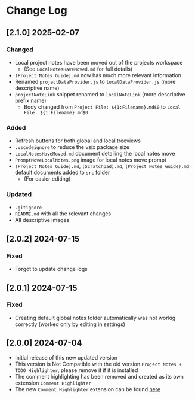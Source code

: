 # Change Log

<!-- ## [v-inc] ${YEAR4}-${MONTHNUMBER}-${DATE} -->

## [2.1.0] 2025-02-07
### Changed
- Local project notes have been moved out of the projects workspace
  - (See `LocalNotesHaveMoved.md` for full details)
- `(Project Notes Guide).md` now has much more relevant information
- Renamed `projectDataProvider.js` to `localDataProvider.js` (more descriptive name)
- `projectNoteLink` snippet renamed to `localNoteLink` (more descriptive prefix name)
  - Body changed from `Project File: ${1:Filename}.md$0` to `Local File: ${1:Filename}.md$0`

### Added
- Refresh buttons for both global and local treeviews
- `.vscodeignore` to reduce the vsix package size
- `LocalNotesHaveMoved.md` document detailing the local notes move
- `PromptMoveLocalNotes.png` image for local notes move prompt
- `(Project Notes Guide).md`, `(Scratchpad).md`, `(Project Notes Guide).md` default documents added to `src` folder
  - (For easier editing)

### Updated
- `.gitignore`
- `README.md` with all the relevant changes
- All descriptive images

## [2.0.2] 2024-07-15
### Fixed
- Forgot to update change logs

## [2.0.1] 2024-07-15
### Fixed
- Creating default global notes folder automatically was not workig correctly (worked only by editing in settings)

## [2.0.0] 2024-07-04
- Initial release of this new updated version
- This version is Not Compatible with the old version `Project Notes + TODO Highlighter`, please remove it if it is installed
- The comment highlighting has been removed and created as its own extension `Comment Highlighter`
- The new `Comment Highlighter` extension can be found [here](https://marketplace.visualstudio.com/items?itemName=willasm.comment-highlighter)

